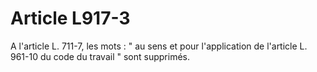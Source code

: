 # Article L917-3

A l'article L. 711-7, les mots : " au sens et pour l'application de l'article L. 961-10 du code du travail " sont supprimés.